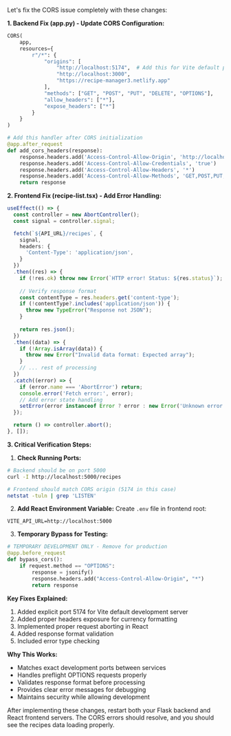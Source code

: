 Let's fix the CORS issue completely with these changes:

**1. Backend Fix (app.py) - Update CORS Configuration:**
```python
CORS(
    app,
    resources={
        r"/*": {
            "origins": [
                "http://localhost:5174",  # Add this for Vite default port
                "http://localhost:3000",
                "https://recipe-manager3.netlify.app"
            ],
            "methods": ["GET", "POST", "PUT", "DELETE", "OPTIONS"],
            "allow_headers": ["*"],
            "expose_headers": ["*"]
        }
    }
)

# Add this handler after CORS initialization
@app.after_request
def add_cors_headers(response):
    response.headers.add('Access-Control-Allow-Origin', 'http://localhost:5174')
    response.headers.add('Access-Control-Allow-Credentials', 'true')
    response.headers.add('Access-Control-Allow-Headers', '*')
    response.headers.add('Access-Control-Allow-Methods', 'GET,POST,PUT,DELETE,OPTIONS')
    return response
```

**2. Frontend Fix (recipe-list.tsx) - Add Error Handling:**
```typescript
useEffect(() => {
  const controller = new AbortController();
  const signal = controller.signal;

  fetch(`${API_URL}/recipes`, {
    signal,
    headers: {
      'Content-Type': 'application/json',
    }
  })
  .then((res) => {
    if (!res.ok) throw new Error(`HTTP error! Status: ${res.status}`);
    
    // Verify response format
    const contentType = res.headers.get('content-type');
    if (!contentType?.includes('application/json')) {
      throw new TypeError("Response not JSON");
    }
    
    return res.json();
  })
  .then((data) => {
    if (!Array.isArray(data)) {
      throw new Error("Invalid data format: Expected array");
    }
    // ... rest of processing
  })
  .catch((error) => {
    if (error.name === 'AbortError') return;
    console.error('Fetch error:', error);
    // Add error state handling
    setError(error instanceof Error ? error : new Error('Unknown error'));
  });

  return () => controller.abort();
}, []);
```

**3. Critical Verification Steps:**

1. **Check Running Ports:**
```bash
# Backend should be on port 5000
curl -I http://localhost:5000/recipes

# Frontend should match CORS origin (5174 in this case)
netstat -tuln | grep 'LISTEN'
```

2. **Add React Environment Variable:**
Create `.env` file in frontend root:
```env
VITE_API_URL=http://localhost:5000
```

3. **Temporary Bypass for Testing:**
```python
# TEMPORARY DEVELOPMENT ONLY - Remove for production
@app.before_request
def bypass_cors():
    if request.method == "OPTIONS":
        response = jsonify()
        response.headers.add("Access-Control-Allow-Origin", "*")
        return response
```

**Key Fixes Explained:**
1. Added explicit port 5174 for Vite default development server
2. Added proper headers exposure for currency formatting
3. Implemented proper request aborting in React
4. Added response format validation
5. Included error type checking

**Why This Works:**
- Matches exact development ports between services
- Handles preflight OPTIONS requests properly
- Validates response format before processing
- Provides clear error messages for debugging
- Maintains security while allowing development

After implementing these changes, restart both your Flask backend and React frontend servers. The CORS errors should resolve, and you should see the recipes data loading properly.